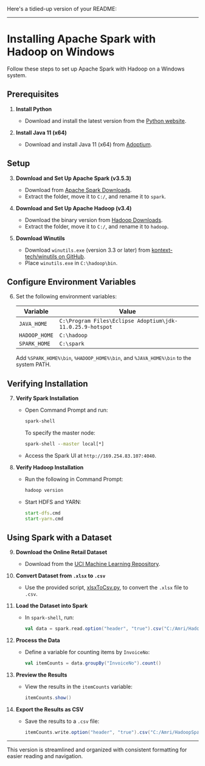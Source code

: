 Here's a tidied-up version of your README:

---

# Installing Apache Spark with Hadoop on Windows

Follow these steps to set up Apache Spark with Hadoop on a Windows system.

## Prerequisites

1. **Install Python**  
   - Download and install the latest version from the [Python website](https://www.python.org/).

2. **Install Java 11 (x64)**  
   - Download and install Java 11 (x64) from [Adoptium](https://adoptium.net/temurin/releases/?os=windows&arch=x64&package=jdk&version=11).

## Setup

3. **Download and Set Up Apache Spark (v3.5.3)**  
   - Download from [Apache Spark Downloads](https://spark.apache.org/downloads.html).
   - Extract the folder, move it to `C:/`, and rename it to `spark`.

4. **Download and Set Up Apache Hadoop (v3.4)**  
   - Download the binary version from [Hadoop Downloads](https://hadoop.apache.org/releases.html).
   - Extract the folder, move it to `C:/`, and rename it to `hadoop`.

5. **Download Winutils**  
   - Download `winutils.exe` (version 3.3 or later) from [kontext-tech/winutils on GitHub](https://github.com/kontext-tech/winutils).
   - Place `winutils.exe` in `C:\hadoop\bin`.

## Configure Environment Variables

6. Set the following environment variables:

   | Variable      | Value                                                      |
   |---------------|------------------------------------------------------------|
   | `JAVA_HOME`   | `C:\Program Files\Eclipse Adoptium\jdk-11.0.25.9-hotspot`  |
   | `HADOOP_HOME` | `C:\hadoop`                                                |
   | `SPARK_HOME`  | `C:\spark`                                                 |

   Add `%SPARK_HOME%\bin`, `%HADOOP_HOME%\bin`, and `%JAVA_HOME%\bin` to the system PATH.

## Verifying Installation

7. **Verify Spark Installation**  
   - Open Command Prompt and run:

     ```cmd
     spark-shell
     ```

     To specify the master node:

     ```cmd
     spark-shell --master local[*]
     ```

   - Access the Spark UI at `http://169.254.83.107:4040`.

8. **Verify Hadoop Installation**  
   - Run the following in Command Prompt:

     ```cmd
     hadoop version
     ```

   - Start HDFS and YARN:

     ```cmd
     start-dfs.cmd
     start-yarn.cmd
     ```

## Using Spark with a Dataset

9. **Download the Online Retail Dataset**  
   - Download from the [UCI Machine Learning Repository](https://archive.ics.uci.edu/dataset/352/online+retail).

10. **Convert Dataset from `.xlsx` to `.csv`**  
    - Use the provided script, [xlsxToCsv.py](xlsxToCsv.py), to convert the `.xlsx` file to `.csv`.

11. **Load the Dataset into Spark**  
    - In `spark-shell`, run:

      ```scala
      val data = spark.read.option("header", "true").csv("C:/Amri/HadoopSpark/Spark-hadoop-install/Online Retail.csv")
      ```

12. **Process the Data**  
    - Define a variable for counting items by `InvoiceNo`:

      ```scala
      val itemCounts = data.groupBy("InvoiceNo").count()
      ```

13. **Preview the Results**  
    - View the results in the `itemCounts` variable:

      ```scala
      itemCounts.show()
      ```

14. **Export the Results as CSV**  
    - Save the results to a `.csv` file:

      ```scala
      itemCounts.write.option("header", "true").csv("C:/Amri/HadoopSpark/Spark-hadoop-install/output")
      ```

---

This version is streamlined and organized with consistent formatting for easier reading and navigation.